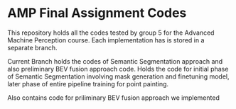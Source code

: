 # AMP Final Assignment Codes

This repository holds all the codes tested by group 5 for the Advanced Machine Perception course. Each implementation has is stored in a separate branch.

Current Branch holds the codes of Semantic Segmentation approach and also preliminary BEV fusion approach code. Holds the code for initial phase of Semantic Segmentation involving mask generation and finetuning model, later phase of entire pipeline training for point painting.

Also contains code for priliminary BEV fusion approach we implemented